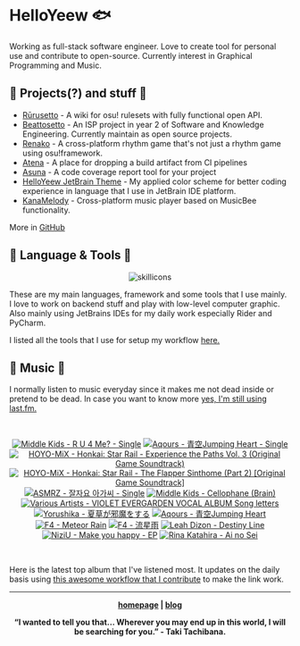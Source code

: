 # HelloYeew 🐟

Working as full-stack software engineer. Love to create tool for personal use and contribute to open-source. Currently interest in Graphical Programming and Music.

<!-- <p align=center>
    <img src=https://helloyeew.dev/home.webp style="border-radius: 8px" alt="HelloYeew" />
</p> -->


## 📄 Projects(?) and stuff 📄

- [Rūrusetto](https://rulesets.info/) - A wiki for osu! rulesets with fully functional open API.
- [Beattosetto](https://beatsets.info/) - An ISP project in year 2 of Software and Knowledge Engineering. Currently maintain as open source projects.
- [Renako](https://github.com/HelloYeew/renako) - A cross-platform rhythm game that's not just a rhythm game using osu!framework.
- [Atena](https://github.com/HelloYeew/atena) - A place for dropping a build artifact from CI pipelines
- [Asuna](https://github.com/HelloYeew/asuna) - A code coverage report tool for your project
- [HelloYeew JetBrain Theme](https://plugins.jetbrains.com/plugin/22883-helloyeew-theme) - My applied color scheme for better coding experience in language that I use in JetBrain IDE platform.
- [KanaMelody](https://github.com/HelloYeew/kana-melody) - Cross-platform music player based on MusicBee functionality.

More in [GitHub](https://github.com/HelloYeew?tab=repositories)

## 📇 Language & Tools 📇

<p align=center>
<img src=https://skillicons.dev/icons?i=python,django,cs,dotnet,java,js,ts,html,css,tailwind,prisma,nestjs,express,astro,svelte,php,docker,pycharm,rider,webstorm,idea,vscode,figma alt="skillicons" />
</p>

These are my main languages, framework and some tools that I use mainly. I love to work on backend stuff and play with low-level computer graphic. Also mainly using JetBrains IDEs for my daily work especially Rider and PyCharm.

I listed all the tools that I use for setup my workflow <a href="https://github.com/HelloYeew/workflow-setup">here.</a>

## 🎵 Music 🎵

I normally listen to music everyday since it makes me not dead inside or pretend to be dead. In case you want to know more <a href="https://www.last.fm/user/HelloYeew">yes, I'm still using last.fm.
  
<br>

<!-- lastfm -->
<p align="center"><a href="https://www.last.fm/music/Middle+Kids/R+U+4+Me%3F+-+Single"><img src="https://lastfm.freetls.fastly.net/i/u/64s/df09707afa0ee82c548ae5e707bab686.jpg" title="Middle Kids - R U 4 Me? - Single"></a> <a href="https://www.last.fm/music/Aqours/%E9%9D%92%E7%A9%BAJumping+Heart+-+Single"><img src="https://lastfm.freetls.fastly.net/i/u/64s/c8a07e21df11f1c4dfd56f1dea8a790f.jpg" title="Aqours - 青空Jumping Heart - Single"></a> <a href="https://www.last.fm/music/HOYO-MiX/Honkai:+Star+Rail+-+Experience+the+Paths+Vol.+3+(Original+Game+Soundtrack)"><img src="https://lastfm.freetls.fastly.net/i/u/64s/5b40b31861bd60f99b582f980ae14932.jpg" title="HOYO-MiX - Honkai: Star Rail - Experience the Paths Vol. 3 (Original Game Soundtrack)"></a> <a href="https://www.last.fm/music/HOYO-MiX/Honkai:+Star+Rail+-+The+Flapper+Sinthome+(Part+2)+%5BOriginal+Game+Soundtrack%5D"><img src="https://lastfm.freetls.fastly.net/i/u/64s/0b1aa7b839ba94345f65e55bc6d3ed61.jpg" title="HOYO-MiX - Honkai: Star Rail - The Flapper Sinthome (Part 2) [Original Game Soundtrack]"></a> <a href="https://www.last.fm/music/ASMRZ/%EC%9E%98%EC%9E%90%EC%9A%94+%EC%95%84%EA%B0%80%EC%94%A8+-+Single"><img src="https://lastfm.freetls.fastly.net/i/u/64s/520b72dd1e6bc42fbccf05f2ca302e75.jpg" title="ASMRZ - 잘자요 아가씨 - Single"></a> <a href="https://www.last.fm/music/Middle+Kids/Cellophane+(Brain)"><img src="https://lastfm.freetls.fastly.net/i/u/64s/733cc61a577bfe3aa05fd8a5bc6bec1b.jpg" title="Middle Kids - Cellophane (Brain)"></a> <a href="https://www.last.fm/music/Various+Artists/VIOLET+EVERGARDEN+VOCAL+ALBUM+Song+letters"><img src="https://lastfm.freetls.fastly.net/i/u/64s/5ca45fe89cb1f810aeded1fb9c628cd3.png" title="Various Artists - VIOLET EVERGARDEN VOCAL ALBUM Song letters"></a> <a href="https://www.last.fm/music/Yorushika/%E5%A4%8F%E8%8D%89%E3%81%8C%E9%82%AA%E9%AD%94%E3%82%92%E3%81%99%E3%82%8B"><img src="https://lastfm.freetls.fastly.net/i/u/64s/771bb20c6663a19c0b1bc6fb0585c4e6.jpg" title="Yorushika - 夏草が邪魔をする"></a> <a href="https://www.last.fm/music/Aqours/%E9%9D%92%E7%A9%BAJumping+Heart"><img src="https://lastfm.freetls.fastly.net/i/u/64s/a64b8e96c7a2baacad4fa03d0ea8da5c.jpg" title="Aqours - 青空Jumping Heart"></a> <a href="https://www.last.fm/music/F4/Meteor+Rain"><img src="https://lastfm.freetls.fastly.net/i/u/64s/a83f8a8730f74e448c465bf5ebc8a903.jpg" title="F4 - Meteor Rain"></a> <a href="https://www.last.fm/music/F4/%E6%B5%81%E6%98%9F%E9%9B%A8"><img src="https://lastfm.freetls.fastly.net/i/u/64s/37d3821cd99eff5d1574012847fa6c70.jpg" title="F4 - 流星雨"></a> <a href="https://www.last.fm/music/Leah+Dizon/Destiny+Line"><img src="https://lastfm.freetls.fastly.net/i/u/64s/d7ed793a41d343779998b2f7b39f1c6a.png" title="Leah Dizon - Destiny Line"></a> <a href="https://www.last.fm/music/NiziU/Make+you+happy+-+EP"><img src="https://lastfm.freetls.fastly.net/i/u/64s/9d47453992a696446ccecb1562a8a912.jpg" title="NiziU - Make you happy - EP"></a> <a href="https://www.last.fm/music/Rina+Katahira/Ai+no+Sei"><img src="https://lastfm.freetls.fastly.net/i/u/64s/2ad638df6ad1384675b6cf77a42402cf.jpg" title="Rina Katahira - Ai no Sei"></a> </p>

<br>

Here is the latest top album that I've listened most. It updates on the daily basis using <a href="https://github.com/melipass/lastfm-to-markdown/">this awesome workflow that I contribute</a> to make the link work.

---

<p align="center"><b><a href="https://helloyeew.dev">homepage</a> | <b><a href="https://helloyeew.dev/blog">blog</a></p>

<p align="center">“I wanted to tell you that… Wherever you may end up in this world, I will be searching for you.” - Taki Tachibana.</p>

